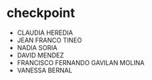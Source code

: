 
# checkpoint

- CLAUDIA HEREDIA
- JEAN FRANCO TINEO
- NADIA SORIA
- DAVID MENDEZ
- FRANCISCO FERNANDO GAVILAN MOLINA
- VANESSA BERNAL
